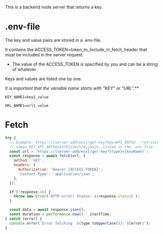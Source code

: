 This is a backend node server that returns a key.

# .env-file

The key and value pairs are stored in a .env-file.

It contains the ACCESS_TOKEN=token_to_include_in_fetch_header that must be included in the server request.

- The value of the ACCESS_TOKEN is specified by you and can be a string of whatever.

Keys and values are listed one by one.

**It is important that the variable name starts with "KEY*" or "URL*".**

`KEY_NAME1=key1_value`

`URL_NAME1=url1_value`

# Fetch

```javascript
try {
  // Example: https://[server-address]/get-key?key=API_ENTSO - retrieves the ENTSO-key
  // named KEY_API_ENTSO=45761234jhJHjjhajh, listed in the .env-file
  const url = `https://[server-address]/get-key?{type}={keyName}`;
  const response = await fetch(url, {
    method: 'GET',
    headers: {
      Authorization: 'Bearer {ACCESS_TOKEN}',
      'Content-Type': 'application/json',
    },
  });

  if (!response.ok) {
    throw new Error(`HTTP error! Status: ${response.status}`);
  }

  const data = await response.json();
  const duration = performance.now() - startTime;
} catch (error) {
  console.error(`Error fetching  ${type.toUpperCase()}: ${error}`);
}
```
